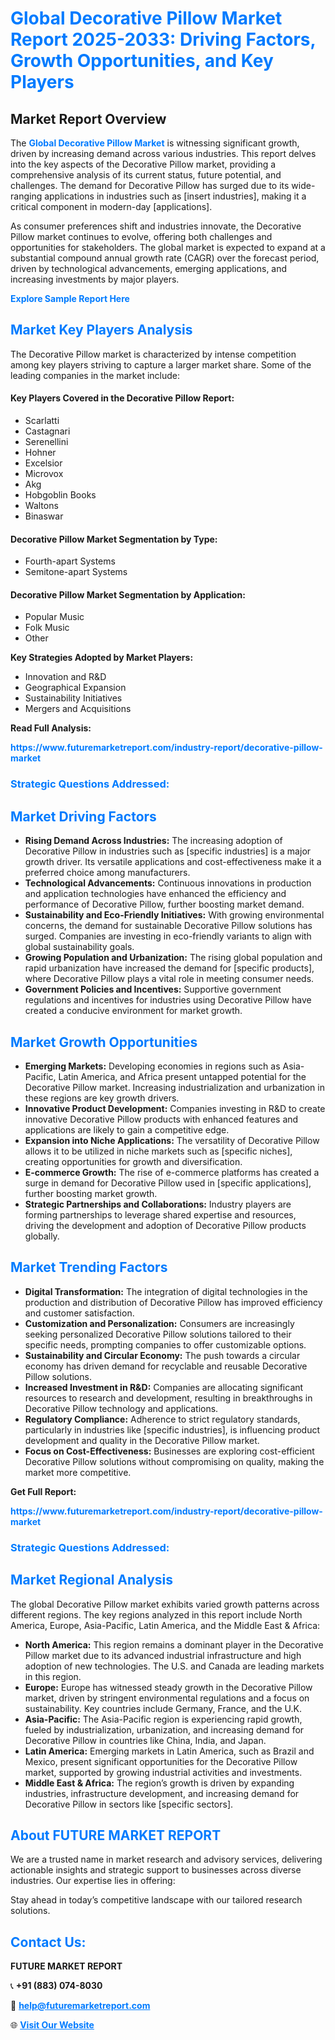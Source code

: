 <h1 style="color: #007BFF;">Global Decorative Pillow Market Report 2025-2033: Driving Factors, Growth Opportunities, and Key Players</h1>

<section id="overview">
<h2>Market Report Overview</h2>
<p>The <a href="https://www.futuremarketreport.com/industry-report/decorative-pillow-market" style="color: #007BFF; text-decoration: none;"><strong>Global Decorative Pillow Market</strong></a> is witnessing significant growth, driven by increasing demand across various industries. This report delves into the key aspects of the Decorative Pillow market, providing a comprehensive analysis of its current status, future potential, and challenges. The demand for Decorative Pillow has surged due to its wide-ranging applications in industries such as [insert industries], making it a critical component in modern-day [applications].</p>
<p>As consumer preferences shift and industries innovate, the Decorative Pillow market continues to evolve, offering both challenges and opportunities for stakeholders. The global market is expected to expand at a substantial compound annual growth rate (CAGR) over the forecast period, driven by technological advancements, emerging applications, and increasing investments by major players.</p>
</section>

<section id="overview">
<p><a href="https://www.futuremarketreport.com/request-sample/reportId=32434" style="color: #007BFF; text-decoration: none;"><strong>Explore Sample Report Here</strong></a></p>
</section>

<section id="key-players">
<h2 style="color: #007BFF;">Market Key Players Analysis</h2>
<p>The Decorative Pillow market is characterized by intense competition among key players striving to capture a larger market share. Some of the leading companies in the market include:</p>
<h4>Key Players Covered in the Decorative Pillow Report:</h4>
<ul><li>Scarlatti</li><li>Castagnari</li><li>Serenellini</li><li>Hohner</li><li>Excelsior</li><li>Microvox</li><li>Akg</li><li>Hobgoblin Books</li><li>Waltons</li><li>Binaswar</li></ul>
<h4>Decorative Pillow Market Segmentation by Type:</h4>
<ul><li>Fourth-apart Systems</li><li>Semitone-apart Systems</li></ul>

<h4>Decorative Pillow Market Segmentation by Application:</h4>
<ul><li>Popular Music</li><li>Folk Music</li><li>Other</li></ul>
<p><strong>Key Strategies Adopted by Market Players:</strong></p>
<ul>
<li>Innovation and R&D</li>
<li>Geographical Expansion</li>
<li>Sustainability Initiatives</li>
<li>Mergers and Acquisitions</li>
</ul>
</section>

<section>
<p><strong>Read Full Analysis: </strong></p><a href="https://www.futuremarketreport.com/industry-report/decorative-pillow-market" style="color: #007BFF; text-decoration: none;"><strong>https://www.futuremarketreport.com/industry-report/decorative-pillow-market</strong></a>
<h3 style="color: #007BFF;">Strategic Questions Addressed:</h3>
</section>

<section id="driving-factors">
<h2 style="color: #007BFF;">Market Driving Factors</h2>
<ul>
<li><strong>Rising Demand Across Industries:</strong> The increasing adoption of Decorative Pillow in industries such as [specific industries] is a major growth driver. Its versatile applications and cost-effectiveness make it a preferred choice among manufacturers.</li>
<li><strong>Technological Advancements:</strong> Continuous innovations in production and application technologies have enhanced the efficiency and performance of Decorative Pillow, further boosting market demand.</li>
<li><strong>Sustainability and Eco-Friendly Initiatives:</strong> With growing environmental concerns, the demand for sustainable Decorative Pillow solutions has surged. Companies are investing in eco-friendly variants to align with global sustainability goals.</li>
<li><strong>Growing Population and Urbanization:</strong> The rising global population and rapid urbanization have increased the demand for [specific products], where Decorative Pillow plays a vital role in meeting consumer needs.</li>
<li><strong>Government Policies and Incentives:</strong> Supportive government regulations and incentives for industries using Decorative Pillow have created a conducive environment for market growth.</li>
</ul>
</section>

<section id="growth-opportunities">
<h2 style="color: #007BFF;">Market Growth Opportunities</h2>
<ul>
<li><strong>Emerging Markets:</strong> Developing economies in regions such as Asia-Pacific, Latin America, and Africa present untapped potential for the Decorative Pillow market. Increasing industrialization and urbanization in these regions are key growth drivers.</li>
<li><strong>Innovative Product Development:</strong> Companies investing in R&D to create innovative Decorative Pillow products with enhanced features and applications are likely to gain a competitive edge.</li>
<li><strong>Expansion into Niche Applications:</strong> The versatility of Decorative Pillow allows it to be utilized in niche markets such as [specific niches], creating opportunities for growth and diversification.</li>
<li><strong>E-commerce Growth:</strong> The rise of e-commerce platforms has created a surge in demand for Decorative Pillow used in [specific applications], further boosting market growth.</li>
<li><strong>Strategic Partnerships and Collaborations:</strong> Industry players are forming partnerships to leverage shared expertise and resources, driving the development and adoption of Decorative Pillow products globally.</li>
</ul>
</section>

<section id="trending-factors">
<h2 style="color: #007BFF;">Market Trending Factors</h2>
<ul>
<li><strong>Digital Transformation:</strong> The integration of digital technologies in the production and distribution of Decorative Pillow has improved efficiency and customer satisfaction.</li>
<li><strong>Customization and Personalization:</strong> Consumers are increasingly seeking personalized Decorative Pillow solutions tailored to their specific needs, prompting companies to offer customizable options.</li>
<li><strong>Sustainability and Circular Economy:</strong> The push towards a circular economy has driven demand for recyclable and reusable Decorative Pillow solutions.</li>
<li><strong>Increased Investment in R&D:</strong> Companies are allocating significant resources to research and development, resulting in breakthroughs in Decorative Pillow technology and applications.</li>
<li><strong>Regulatory Compliance:</strong> Adherence to strict regulatory standards, particularly in industries like [specific industries], is influencing product development and quality in the Decorative Pillow market.</li>
<li><strong>Focus on Cost-Effectiveness:</strong> Businesses are exploring cost-efficient Decorative Pillow solutions without compromising on quality, making the market more competitive.</li>
</ul>
</section>

<section>
<p><strong>Get Full Report: </strong></p><a href="https://www.futuremarketreport.com/industry-report/decorative-pillow-market" style="color: #007BFF; text-decoration: none;"><strong>https://www.futuremarketreport.com/industry-report/decorative-pillow-market</strong></a>
<h3 style="color: #007BFF;">Strategic Questions Addressed:</h3>
</section>


<section id="regional-analysis">
<h2 style="color: #007BFF;">Market Regional Analysis</h2>
<p>The global Decorative Pillow market exhibits varied growth patterns across different regions. The key regions analyzed in this report include North America, Europe, Asia-Pacific, Latin America, and the Middle East & Africa:</p>
<ul>
<li><strong>North America:</strong> This region remains a dominant player in the Decorative Pillow market due to its advanced industrial infrastructure and high adoption of new technologies. The U.S. and Canada are leading markets in this region.</li>
<li><strong>Europe:</strong> Europe has witnessed steady growth in the Decorative Pillow market, driven by stringent environmental regulations and a focus on sustainability. Key countries include Germany, France, and the U.K.</li>
<li><strong>Asia-Pacific:</strong> The Asia-Pacific region is experiencing rapid growth, fueled by industrialization, urbanization, and increasing demand for Decorative Pillow in countries like China, India, and Japan.</li>
<li><strong>Latin America:</strong> Emerging markets in Latin America, such as Brazil and Mexico, present significant opportunities for the Decorative Pillow market, supported by growing industrial activities and investments.</li>
<li><strong>Middle East & Africa:</strong> The region’s growth is driven by expanding industries, infrastructure development, and increasing demand for Decorative Pillow in sectors like [specific sectors].</li>
</ul>
</section>

<footer>
<h2 style="color: #007BFF;">About FUTURE MARKET REPORT</h2>
<p>We are a trusted name in market research and advisory services, delivering actionable insights and strategic support to businesses across diverse industries. Our expertise lies in offering:</p>

<p>Stay ahead in today’s competitive landscape with our tailored research solutions.</p>

<h2 style="color: #007BFF;">Contact Us:</h2>
<p><strong>FUTURE MARKET REPORT</strong></p>
<p>📞 <strong>+91 (883) 074-8030</strong></p>
<p>📧 <strong><a href="mailto:help@futuremarketreport.com" style="color: #007BFF;">help@futuremarketreport.com</a></strong></p>
<p>🌐 <strong><a href="https://www.futuremarketreport.com/" style="color: #007BFF;">Visit Our Website</a></strong></p>
</footer>